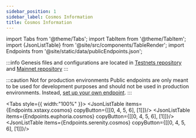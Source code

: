 ```yaml
---
sidebar_position: 1
sidebar_label: Cosmos Information
title: Cosmos Information
---
```

import Tabs from '@theme/Tabs';
import TabItem from '@theme/TabItem';
import {JsonListTable} from '@site/src/components/TableRender';
import Endpoints from '@site/static/data/publicEndpoints.json';

:::info
Genesis files and configurations are located in [Testnets repository](https://github.com/aura-nw/testnets) and [Mainnet repository](https://github.com/aura-nw/mainnet-artifacts)
:::

:::caution Not for production environments
Public endpoints are only meant to be used for development purposes and should not be used in production environments. Instead, [set up your own endpoint](../../validator/running-a-fullnode).
:::

<Tabs style={{ width:"100%" }}>
  <TabItem value="mainnet" label="Mainnet" default>
    <JsonListTable items={Endpoints.xstaxy.cosmos} copyButton={[[0, 4, 5, 6], [1]]}/>
  </TabItem>
  <TabItem value="euphoria" label="Euphoria">
    <JsonListTable items={Endpoints.euphoria.cosmos} copyButton={[[0, 4, 5, 6], [1]]}/>
  </TabItem>
  <TabItem value="serenity" label="Serenity">
    <JsonListTable items={Endpoints.serenity.cosmos} copyButton={[[0, 4, 5, 6], [1]]}/>
  </TabItem>
</Tabs>
